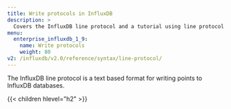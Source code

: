 ```yaml
---
title: Write protocols in InfluxDB
description: >
  Covers the InfluxDB line protocol and a tutorial using line protocol to write data to InfluxDB.
menu:
  enterprise_influxdb_1_9:
    name: Write protocols
    weight: 80
v2: /influxdb/v2.0/reference/syntax/line-protocol/
---
```


The InfluxDB line protocol is a text based format for writing points to InfluxDB databases.

{{< children hlevel="h2" >}}
